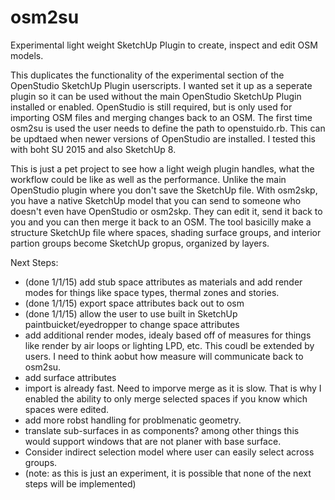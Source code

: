 osm2su
======

Experimental light weight SketchUp Plugin to create, inspect and edit OSM models.

This duplicates the functionality of the experimental section of the OpenStudio SketchUp Plugin userscripts. I wanted set it up as a seperate plugin so it can be used without the main OpenStudio SketchUp Plugin installed or enabled. OpenStudio is still required, but is only used for importing OSM files and merging changes back to an OSM. The first time osm2su is used the user needs to define the path to openstuido.rb. This can be updtaed when newer versions of OpenStudio are installed. I tested this with boht SU 2015 and also SketchUp 8.

This is just a pet project to see how a light weigh plugin handles, what the workflow could be like as well as the performance. Unlike the main OpenStudio plugin where you don't save the SketchUp file. With osm2skp, you have a native SketchUp model that you can send to someone who doesn't even have OpenStudio or osm2skp. They can edit it, send it back to you and you can then merge it back to an OSM. The tool basicilly make a structure SketchUp file where spaces, shading surface groups, and interior partion groups become SketchUp gropus, organized by layers. 

Next Steps:
- (done 1/1/15) add stub space attributes as materials and add render modes for things like space types, thermal zones and stories.
- (done 1/1/15) export space attributes back out to osm
- (done 1/1/15) allow the user to use built in SketchUp paintbuicket/eyedropper to change space attributes
- add additional render modes, idealy based off of measures for things like render by air loops or lighting LPD, etc. This coudl be extended by users. I need to think aobut how measure will communicate back to osm2su.
- add surface attributes
- import is already fast. Need to imporve merge as it is slow. That is why I enabled the ability to only merge selected spaces if you know which spaces were edited.
- add more robst handling for problmenatic geometry.
- translate sub-surfaces in as components? among other things this would support windows that are not planer with base surface.
- Consider indirect selection model where user can easily select across groups.
- (note: as this is just an experiment, it is possible that none of the next steps will be implemented)
